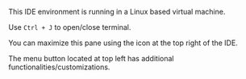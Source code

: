 This IDE environment is running in a Linux based virtual machine.

Use `Ctrl + J` to open/close terminal.

You can maximize this pane using the icon at the top right of the IDE.

The menu button located at top left has additional functionalities/customizations.

